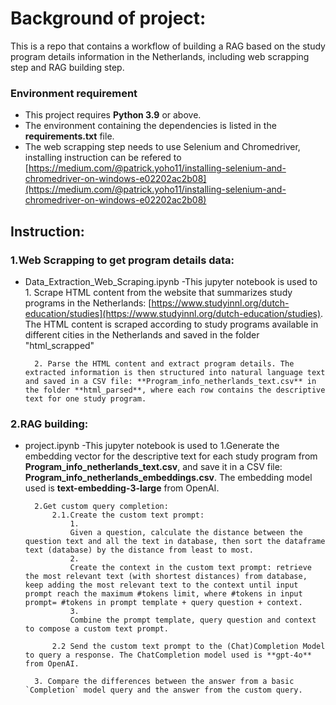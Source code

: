 
# Background of project:
This is a repo that contains a workflow of building a RAG based on the study program details information in the Netherlands, including web scrapping step and RAG building step.

### Environment requirement
* This project requires **Python 3.9** or above.
* The environment containing the dependencies is listed in the **requirements.txt** file.
* The web scrapping step needs to use Selenium and Chromedriver, installing instruction can be refered to [https://medium.com/@patrick.yoho11/installing-selenium-and-chromedriver-on-windows-e02202ac2b08](https://medium.com/@patrick.yoho11/installing-selenium-and-chromedriver-on-windows-e02202ac2b08)

## Instruction:

### 1.Web Scrapping to get program details data:
* Data_Extraction_Web_Scraping.ipynb
    -This jupyter notebook is used to 
        1. Scrape HTML content from the website that summarizes study programs in the Netherlands: [https://www.studyinnl.org/dutch-education/studies](https://www.studyinnl.org/dutch-education/studies).  The HTML content is scraped according to study programs available in different cities in the Netherlands and saved in the folder "html_scrapped"

        2. Parse the HTML content and extract program details. The extracted information is then structured into natural language text and saved in a CSV file: **Program_info_netherlands_text.csv** in the folder **html_parsed**, where each row contains the descriptive text for one study program.

### 2.RAG building:
* project.ipynb
    -This jupyter notebook is used to
        1.Generate the embedding vector for the descriptive text for each study program from **Program_info_netherlands_text.csv**, and save it in a CSV file: **Program_info_netherlands_embeddings.csv**. The embedding model used is **text-embedding-3-large** from OpenAI.

        2.Get custom query completion:
            2.1.Create the custom text prompt:
                1.
                Given a question, calculate the distance between the question text and all the text in database, then sort the dataframe text (database) by the distance from least to most.
                2.
                Create the context in the custom text prompt: retrieve the most relevant text (with shortest distances) from database, keep adding the most relevant text to the context until input prompt reach the maximum #tokens limit, where #tokens in input prompt= #tokens in prompt template + query question + context.
                3.
                Combine the prompt template, query question and context to compose a custom text prompt.

            2.2 Send the custom text prompt to the (Chat)Completion Model to query a response. The ChatCompletion model used is **gpt-4o** from OpenAI.
            
        3. Compare the differences between the answer from a basic `Completion` model query and the answer from the custom query.

